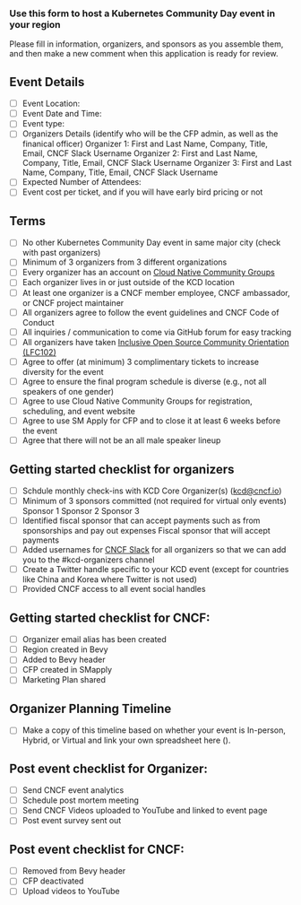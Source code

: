 ### Use this form to host a Kubernetes Community Day event in your region
Please fill in information, organizers, and sponsors as you assemble them, and then make a new comment when this application is ready for review.

## Event Details
* [ ] Event Location:
* [ ] Event Date and Time:
* [ ] Event type: <!-- chose virtual, hybrid, or in person -->
* [ ] Organizers Details (identify who will be the CFP admin, as well as the finanical officer)
Organizer 1: First and Last Name, Company, Title, Email, CNCF Slack Username
Organizer 2: First and Last Name, Company, Title, Email, CNCF Slack Username
Organizer 3: First and Last Name, Company, Title, Email, CNCF Slack Username
* [ ] Expected Number of Attendees:
* [ ] Event cost per ticket, and if you will have early bird pricing or not

## Terms

* [ ] No other Kubernetes Community Day event in same major city (check with past organizers)
* [ ] Minimum of 3 organizers from 3 different organizations
* [ ] Every organizer has an account on [Cloud Native Community Groups](https://community.cncf.io/)
* [ ] Each organizer lives in or just outside of the KCD location
* [ ] At least one organizer is a CNCF member employee, CNCF ambassador, or CNCF project maintainer
* [ ] All organizers agree to follow the event guidelines and CNCF Code of Conduct
* [ ] All inquiries / communication to come via GitHub forum for easy tracking
* [ ] All organizers have taken [Inclusive Open Source Community Orientation (LFC102)](https://training.linuxfoundation.org/training/inclusive-open-source-community-orientation-lfc102/)
* [ ] Agree to offer (at minimum) 3 complimentary tickets to increase diversity for the event
* [ ] Agree to ensure the final program schedule is diverse (e.g., not all speakers of one gender)
* [ ] Agree to use Cloud Native Community Groups for registration, scheduling, and event website
* [ ] Agree to use SM Apply for CFP and to close it at least 6 weeks before the event
* [ ] Agree that there will not be an all male speaker lineup

## Getting started checklist for organizers

* [ ] Schdule monthly check-ins with KCD Core Organizer(s) (kcd@cncf.io)
* [ ] Minimum of 3 sponsors committed (not required for virtual only events)
Sponsor 1
Sponsor 2
Sponsor 3
* [ ] Identified fiscal sponsor that can accept payments such as from sponsorships and pay out expenses
Fiscal sponsor that will accept payments
* [ ] Added usernames for [CNCF Slack](https://slack.cncf.io/) for all organizers so that we can add you to the #kcd-organizers channel
* [ ] Create a Twitter handle specific to your KCD event (except for countries like China and Korea where Twitter is not used)
* [ ] Provided CNCF access to all event social handles

## Getting started checklist for CNCF:
* [ ] Organizer email alias has been created
* [ ] Region created in Bevy
* [ ] Added to Bevy header
* [ ] CFP created in SMapply
* [ ] Marketing Plan shared

## Organizer Planning Timeline
* [ ] Make a copy of this timeline based on whether your event is In-person, Hybrid, or Virtual and link your own spreadsheet here ().

## Post event checklist for Organizer:
* [ ] Send CNCF event analytics
* [ ] Schedule post mortem meeting
* [ ] Send CNCF Videos uploaded to YouTube and linked to event page
* [ ] Post event survey sent out

## Post event checklist for CNCF:
* [ ] Removed from Bevy header
* [ ] CFP deactivated
* [ ] Upload videos to YouTube
